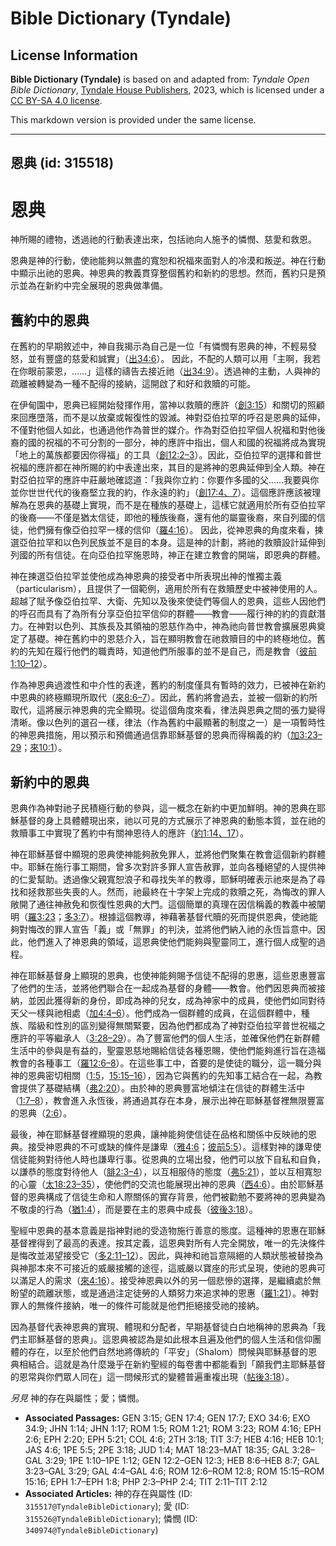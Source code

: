 # Bible Dictionary (Tyndale)

## License Information

**Bible Dictionary (Tyndale)** is based on and adapted from: _Tyndale Open Bible Dictionary_, [Tyndale House Publishers](https://tyndaleopenresources.com/), 2023, which is licensed under a [CC BY-SA 4.0 license](https://creativecommons.org/licenses/by-sa/4.0/legalcode.en).

This markdown version is provided under the same license.



--------------------------------

## 恩典 (id: 315518)

恩典
==

神所賜的禮物，透過祂的行動表達出來，包括祂向人施予的憐憫、慈愛和救恩。

恩典是神的行動，使祂能夠以無盡的寬恕和祝福來面對人的冷漠和叛逆。神在行動中顯示出祂的恩典。神恩典的教義貫穿整個舊約和新約的思想。然而，舊約只是預示並為在新約中完全展現的恩典做準備。

舊約中的恩典
------

在舊約的早期敘述中，神自我揭示為自己是一位「有憐憫有恩典的神，不輕易發怒，並有豐盛的慈愛和誠實」（[出34:6](https://ref.ly/Exod34:6)）。 因此，不配的人類可以用「主啊，我若在你眼前蒙恩，……」這樣的禱告去接近祂（[出34:9](https://ref.ly/Exod34:9)）。透過神的主動，人與神的疏離被轉變為一種不配得的接納，這開啟了和好和救贖的可能。

在伊甸園中，恩典已經開始發揮作用，當神以救贖的應許（[創3:15](https://ref.ly/Gen3:15)）和關切的照顧來回應墮落，而不是以放棄或報復性的毀滅。神對亞伯拉罕的呼召是恩典的延伸，不僅對他個人如此，也通過他作為普世的媒介。作為對亞伯拉罕個人祝福和對他後裔的國的祝福的不可分割的一部分，神的應許中指出，個人和國的祝福將成為實現「地上的萬族都要因你得福」的工具（[創12:2–3](https://ref.ly/Gen12:2-Gen12:3)）。因此，亞伯拉罕的選擇和普世祝福的應許都在神所賜的約中表達出來，其目的是將神的恩典延伸到全人類。神在對亞伯拉罕的應許中莊嚴地確認道：「我與你立約：你要作多國的父……我要與你並你世世代代的後裔堅立我的約，作永遠的約」（[創17:4、7](https://ref.ly/Gen17:4)）。這個應許應該被理解為在恩典的基礎上實現，而不是在種族的基礎上，這樣它就適用於所有亞伯拉罕的後裔——不僅是猶太信徒，即他的種族後裔，還有他的屬靈後裔，來自列國的信徒，他們擁有像亞伯拉罕一樣的信仰（[羅4:16](https://ref.ly/Rom4:16)）。 因此，從神恩典的角度來看，揀選亞伯拉罕和以色列民族並不是目的本身。這是神的計劃，將祂的救贖設計延伸到列國的所有信徒。在向亞伯拉罕施恩時，神正在建立教會的開端，即恩典的群體。

神在揀選亞伯拉罕並使他成為神恩典的接受者中所表現出神的惟獨主義（particularism），且提供了一個範例，適用於所有在救贖歷史中被神使用的人。超越了賦予像亞伯拉罕、大衛、先知以及後來使徒們等個人的恩典，這些人因他們的呼召而具有了為所有分享亞伯拉罕信仰的群體——教會——履行神的約的貢獻潛力。在神對以色列、其族長及其領袖的恩慈作為中，神為祂向普世教會擴展恩典奠定了基礎。神在舊約中的恩慈介入，旨在顯明教會在祂救贖目的中的終極地位。舊約的先知在履行他們的職責時，知道他們所服事的並不是自己，而是教會（[彼前1:10–12](https://ref.ly/1Pet1:10-1Pet1:12)）。

作為神恩典過渡性和中介性的表達，舊約的制度僅具有暫時的效力，已被神在新約中恩典的終極顯現所取代（[來8:6–7](https://ref.ly/Heb8:6-Heb8:7)）。因此，舊約將會過去，並被一個新的約所取代，這將展示神恩典的完全顯現。從這個角度來看，律法與恩典之間的張力變得清晰。像以色列的選召一樣，律法（作為舊約中最顯著的制度之一）是一項暫時性的神恩典措施，用以預示和預備通過信靠耶穌基督的恩典而得稱義的約（[加3:23–29](https://ref.ly/Gal3:23-Gal3:29)；[來10:1](https://ref.ly/Heb10:1)）。

新約中的恩典
------

恩典作為神對祂子民積極行動的參與，這一概念在新約中更加鮮明。神的恩典在耶穌基督的身上具體體現出來，祂以可見的方式展示了神恩典的動態本質，並在祂的救贖事工中實現了舊約中有關神恩待人的應許（[約1:14、17](https://ref.ly/John1:14)）。

神在耶穌基督中顯現的恩典使神能夠赦免罪人，並將他們聚集在教會這個新約群體中。耶穌在施行事工期間，曾多次對許多罪人宣告赦罪，並向各種絕望的人提供神的仁愛幫助。透過像父親寬恕浪子和尋找失羊的教導，耶穌明確表示祂來是為了尋找和拯救那些失喪的人。然而，祂最終在十字架上完成的救贖之死，為悔改的罪人敞開了通往神赦免和恢復性恩典的大門。這個簡單的真理在因信稱義的教義中被闡明（[羅3:23](https://ref.ly/Rom3:23)；[多3:7](https://ref.ly/Titus3:7)）。根據這個教導，神藉著基督代贖的死而提供恩典，使祂能夠對悔改的罪人宣告「義」或「無罪」的判決，並將他們納入祂的永恆旨意中。因此，他們進入了神恩典的領域，這恩典使他們能夠與聖靈同工，進行個人成聖的過程。

神在耶穌基督身上顯現的恩典，也使神能夠賜予信徒不配得的恩惠，這些恩惠豐富了他們的生活，並將他們聯合在一起成為基督的身體——教會。他們因恩典而被接納，並因此獲得新的身份，即成為神的兒女，成為神家中的成員，使他們如同對待天父一樣與祂相處（[加4:4–6](https://ref.ly/Gal4:4-Gal4:6)）。他們成為一個群體的成員，在這個群體中，種族、階級和性別的區別變得無關緊要，因為他們都成為了神對亞伯拉罕普世祝福之應許的平等繼承人（[3:28–29](https://ref.ly/Gal3:28-Gal3:29)）。為了豐富他們的個人生活，並確保他們在新群體生活中的參與是有益的，聖靈恩慈地賜給信徒各種恩賜，使他們能夠進行旨在造福教會的各種事工（[羅12:6–8](https://ref.ly/Rom12:6-Rom12:8)）。在這些事工中，首要的是使徒的職分，這一職分與神的恩典密切相關（[1:5](https://ref.ly/Rom1:5)，[15:15–16](https://ref.ly/Rom15:15-Rom15:16)），因為它與舊約的先知事工結合在一起，為教會提供了基礎結構（[弗2:20](https://ref.ly/Eph2:20)）。由於神的恩典豐富地傾注在信徒的群體生活中（[1:7–8](https://ref.ly/Eph1:7-Eph1:8)），教會進入永恆後，將通過其存在本身，展示出神在耶穌基督裡無限豐富的恩典（[2:6](https://ref.ly/Eph2:6)）。

最後，神在耶穌基督裡顯現的恩典，讓神能夠使信徒在品格和關係中反映祂的恩典。接受神恩典的不可或缺的條件是謙卑（[雅4:6](https://ref.ly/Jas4:6)；[彼前5:5](https://ref.ly/1Pet5:5)）。這樣對神的謙卑使信徒能夠對待他人時也謙卑行事。從恩典的立場出發，他們可以放下自私和自負，以謙恭的態度對待他人（[腓2:3–4](https://ref.ly/Phil2:3-Phil2:4)），以互相服侍的態度（[弗5:21](https://ref.ly/Eph5:21)），並以互相寬恕的心靈（[太18:23–35](https://ref.ly/Matt18:23-Matt18:35)），使他們的交流也能展現出神的恩典（[西4:6](https://ref.ly/Col4:6)）。由於耶穌基督的恩典構成了信徒生命和人際關係的實存背景，他們被勸勉不要將神的恩典變為不敬虔的行為（[猶1:4](https://ref.ly/Jude1:4)），而是要在主的恩典中成長（[彼後3:18](https://ref.ly/2Pet3:18)）。

聖經中恩典的基本意義是指神對祂的受造物施行善意的態度。這種神的恩惠在耶穌基督裡得到了最高的表達。按其定義，這恩典對所有人完全開放，唯一的先決條件是悔改並渴望接受它（[多2:11–12](https://ref.ly/Titus2:11-Titus2:12)）。因此，與神和祂旨意隔絕的人類狀態被替換為與神那本來不可接近的威嚴接觸的途徑，這威嚴以寶座的形式呈現，使祂的恩典可以滿足人的需求（[來4:16](https://ref.ly/Heb4:16)）。接受神恩典以外的另一個悲慘的選擇，是繼續處於無盼望的疏離狀態，或是通過注定徒勞的人類努力來追求神的恩惠（[羅1:21](https://ref.ly/Rom1:21)）。神對罪人的無條件接納，唯一的條件可能就是他們拒絕接受祂的接納。

因為基督代表神恩典的實現、體現和分配者，早期基督徒白白地稱神的恩典為「我們主耶穌基督的恩典」。這恩典被認為是如此根本且遍及他們的個人生活和信仰團體的存在，以至於他們自然地將傳統的「平安」（Shalom）問候與耶穌基督的恩典相結合。這就是為什麼幾乎在新約聖經的每卷書中都能看到「願我們主耶穌基督的恩常與你們眾人同在」這一問候形式的變體普遍重複出現（[帖後3:18](https://ref.ly/2Thess3:18)）。

*另見* 神的存在與屬性；愛；憐憫。

* **Associated Passages:** GEN 3:15; GEN 17:4; GEN 17:7; EXO 34:6; EXO 34:9; JHN 1:14; JHN 1:17; ROM 1:5; ROM 1:21; ROM 3:23; ROM 4:16; EPH 2:6; EPH 2:20; EPH 5:21; COL 4:6; 2TH 3:18; TIT 3:7; HEB 4:16; HEB 10:1; JAS 4:6; 1PE 5:5; 2PE 3:18; JUD 1:4; MAT 18:23–MAT 18:35; GAL 3:28–GAL 3:29; 1PE 1:10–1PE 1:12; GEN 12:2–GEN 12:3; HEB 8:6–HEB 8:7; GAL 3:23–GAL 3:29; GAL 4:4–GAL 4:6; ROM 12:6–ROM 12:8; ROM 15:15–ROM 15:16; EPH 1:7–EPH 1:8; PHP 2:3–PHP 2:4; TIT 2:11–TIT 2:12
* **Associated Articles:** 神的存在與屬性 (ID: `315517@TyndaleBibleDictionary`); 愛 (ID: `315526@TyndaleBibleDictionary`); 憐憫 (ID: `340974@TyndaleBibleDictionary`)

